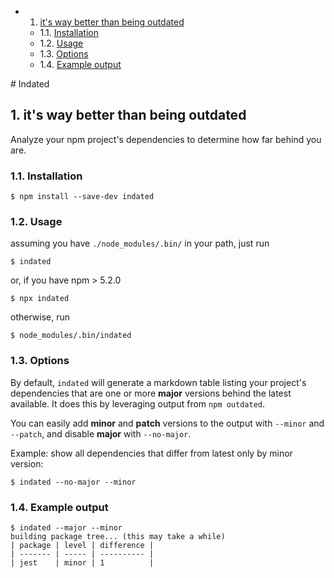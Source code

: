 <!-- vscode-markdown-toc -->
* 1. [it's way better than being outdated](#itswaybetterthanbeingoutdated)
	* 1.1. [Installation](#Installation)
	* 1.2. [Usage](#Usage)
	* 1.3. [Options](#Options)
	* 1.4. [Example output](#Exampleoutput)

<!-- vscode-markdown-toc-config
	numbering=true
	autoSave=true
	/vscode-markdown-toc-config -->
<!-- /vscode-markdown-toc --># Indated
##  1. <a name='itswaybetterthanbeingoutdated'></a>it's way better than being outdated

Analyze your npm project's dependencies to determine how far behind you are.





###  1.1. <a name='Installation'></a>Installation
```
$ npm install --save-dev indated
```

###  1.2. <a name='Usage'></a>Usage
assuming you have `./node_modules/.bin/` in your path, just run
```
$ indated
```

or, if you have npm > 5.2.0
```
$ npx indated
```

otherwise, run
```
$ node_modules/.bin/indated
```

###  1.3. <a name='Options'></a>Options
By default, `indated` will generate a markdown table listing your project's dependencies that are one or more **major** versions behind the latest available. It does this by leveraging output from `npm outdated`.

You can easily add **minor** and **patch** versions to the output with `--minor` and `--patch`, and disable **major** with `--no-major`.

Example: show all dependencies that differ from latest only by minor version:
```
$ indated --no-major --minor
```

###  1.4. <a name='Exampleoutput'></a>Example output
```
$ indated --major --minor
building package tree... (this may take a while)
| package | level | difference |
| ------- | ----- | ---------- |
| jest    | minor | 1          |
```